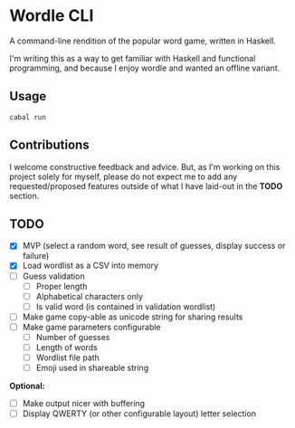 # Wordle CLI

A command-line rendition of the popular word game, written in Haskell.

I'm writing this as a way to get familiar with Haskell and functional
programming, and because I enjoy wordle and wanted an offline variant.

## Usage
`cabal run`

## Contributions

I welcome constructive feedback and advice. But, as I'm working on
this project solely for myself, please do not expect me to add any
requested/proposed features outside of what I have laid-out in the
**TODO** section.

## TODO

- [X] MVP (select a random word, see result of guesses, display success or failure)
- [x] Load wordlist as a CSV into memory
- [ ] Guess validation
  - [ ] Proper length
  - [ ] Alphabetical characters only
  - [ ] Is valid word (is contained in validation wordlist)
- [ ] Make game copy-able as unicode string for sharing results
- [ ] Make game parameters configurable
  - [ ] Number of guesses
  - [ ] Length of words
  - [ ] Wordlist file path
  - [ ] Emoji used in shareable string

**Optional:**
- [ ] Make output nicer with buffering
- [ ] Display QWERTY (or other configurable layout) letter selection
